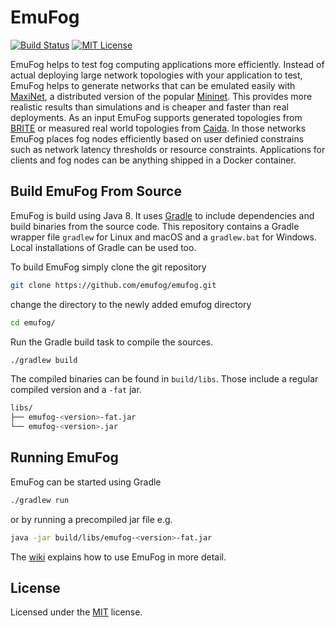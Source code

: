 # EmuFog

[![Build Status](https://travis-ci.org/emufog/emufog.svg?branch=master)](https://travis-ci.org/emufog/emufog)
[![MIT License](https://img.shields.io/badge/license-MIT-green "MIT License")](LICENSE)

EmuFog helps to test fog computing applications more efficiently.
Instead of actual deploying large network topologies with your application to test, EmuFog helps to generate networks that can be emulated easily with [MaxiNet](https://maxinet.github.io/), a distributed version of the popular [Mininet](https://mininet.org/).
This provides more realistic results than simulations and is cheaper and faster than real deployments.
As an input EmuFog supports generated topologies from [BRITE](https://www.cs.bu.edu/brite/) or measured real world topologies from [Caida](https://www.caida.org).
In those networks EmuFog places fog nodes efficiently based on user definied constrains such as network latency thresholds or resource constraints.
Applications for clients and fog nodes can be anything shipped in a Docker container.

## Build EmuFog From Source

EmuFog is build using Java 8.
It uses [Gradle](https://gradle.org/) to include dependencies and build binaries from the source code.
This repository contains a Gradle wrapper file `gradlew` for Linux and macOS and a `gradlew.bat` for Windows.
Local installations of Gradle can be used too.

To build EmuFog simply clone the git repository
```bash
git clone https://github.com/emufog/emufog.git
```
    
change the directory to the newly added emufog directory
```bash
cd emufog/
```
    
Run the Gradle build task to compile the sources.
```bash
./gradlew build
```

The compiled binaries can be found in `build/libs`.
Those include a regular compiled version and a `-fat` jar.

````bash
libs/
├── emufog-<version>-fat.jar
└── emufog-<version>.jar
````

## Running EmuFog

EmuFog can be started using Gradle

````bash
./gradlew run
````

or by running a precompiled jar file e.g.
````bash
java -jar build/libs/emufog-<version>-fat.jar
````

The [wiki](https://github.com/emufog/emufog/wiki) explains how to use EmuFog in more detail.

## License

Licensed under the [MIT](LICENSE) license.